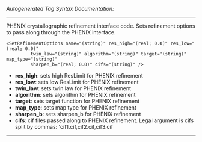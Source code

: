 _Autogenerated Tag Syntax Documentation:_

---
PHENIX crystallographic refinement interface code.  Sets refinement options to pass along through the PHENIX interface.

```
<SetRefinementOptions name="(string)" res_high="(real; 0.0)" res_low="(real; 0.0)"
         twin_law="(string)" algorithm="(string)" target="(string)" map_type="(string)"
         sharpen_b="(real; 0.0)" cifs="(string)" />
```

-   **res_high**: sets high ResLimit for PHENIX refinement
-   **res_low**: sets low ResLimit for PHENIX refinement
-   **twin_law**: sets twin law for PHENIX refinement
-   **algorithm**: sets algorithm for PHENIX refinement
-   **target**: sets target function for PHENIX refinement
-   **map_type**: sets map type for PHENIX refinement
-   **sharpen_b**: sets sharpen_b for PHENIX refinement
-   **cifs**: cif files passed along to PHENIX refinement.  Legal argument is cifs split by commas: 'cif1.cif,cif2.cif,cif3.cif

---
